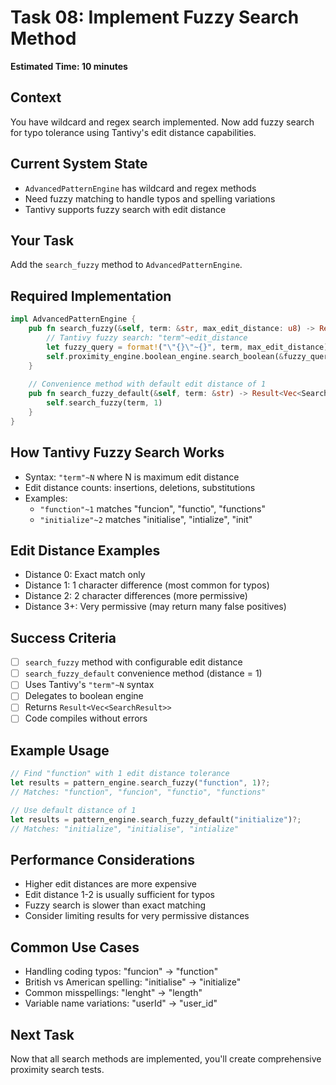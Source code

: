 # Task 08: Implement Fuzzy Search Method

**Estimated Time: 10 minutes**

## Context
You have wildcard and regex search implemented. Now add fuzzy search for typo tolerance using Tantivy's edit distance capabilities.

## Current System State
- `AdvancedPatternEngine` has wildcard and regex methods
- Need fuzzy matching to handle typos and spelling variations
- Tantivy supports fuzzy search with edit distance

## Your Task
Add the `search_fuzzy` method to `AdvancedPatternEngine`.

## Required Implementation

```rust
impl AdvancedPatternEngine {
    pub fn search_fuzzy(&self, term: &str, max_edit_distance: u8) -> Result<Vec<SearchResult>> {
        // Tantivy fuzzy search: "term"~edit_distance
        let fuzzy_query = format!("\"{}\"~{}", term, max_edit_distance);
        self.proximity_engine.boolean_engine.search_boolean(&fuzzy_query)
    }
    
    // Convenience method with default edit distance of 1
    pub fn search_fuzzy_default(&self, term: &str) -> Result<Vec<SearchResult>> {
        self.search_fuzzy(term, 1)
    }
}
```

## How Tantivy Fuzzy Search Works
- Syntax: `"term"~N` where N is maximum edit distance
- Edit distance counts: insertions, deletions, substitutions
- Examples:
  - `"function"~1` matches "funcion", "functio", "functions"
  - `"initialize"~2` matches "initialise", "intialize", "init"

## Edit Distance Examples
- Distance 0: Exact match only
- Distance 1: 1 character difference (most common for typos)
- Distance 2: 2 character differences (more permissive)
- Distance 3+: Very permissive (may return many false positives)

## Success Criteria
- [ ] `search_fuzzy` method with configurable edit distance
- [ ] `search_fuzzy_default` convenience method (distance = 1)
- [ ] Uses Tantivy's `"term"~N` syntax
- [ ] Delegates to boolean engine
- [ ] Returns `Result<Vec<SearchResult>>`
- [ ] Code compiles without errors

## Example Usage
```rust
// Find "function" with 1 edit distance tolerance
let results = pattern_engine.search_fuzzy("function", 1)?;
// Matches: "function", "funcion", "functio", "functions"

// Use default distance of 1
let results = pattern_engine.search_fuzzy_default("initialize")?;
// Matches: "initialize", "initialise", "intialize"
```

## Performance Considerations
- Higher edit distances are more expensive
- Edit distance 1-2 is usually sufficient for typos
- Fuzzy search is slower than exact matching
- Consider limiting results for very permissive distances

## Common Use Cases
- Handling coding typos: "funcion" → "function"
- British vs American spelling: "initialise" → "initialize" 
- Common misspellings: "lenght" → "length"
- Variable name variations: "userId" → "user_id"

## Next Task
Now that all search methods are implemented, you'll create comprehensive proximity search tests.